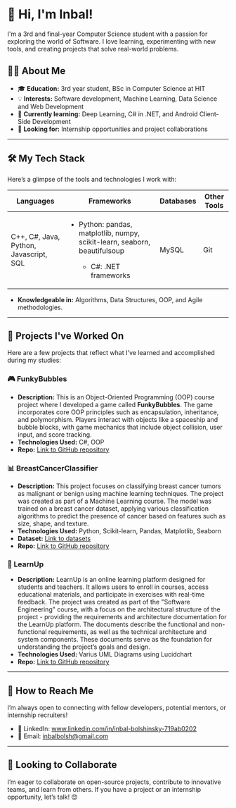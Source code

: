 # 👋 Hi, I'm Inbal!

I'm a 3rd and final-year Computer Science student with a passion for exploring the world of Software. I love learning, experimenting with new tools, and creating projects that solve real-world problems.

## 👨‍🎓 About Me

- 🎓 **Education:** 3rd year student, BSc in Computer Science at HIT
- 💡 **Interests:** Software development, Machine Learning, Data Science and Web Development
- 🌱 **Currently learning:** Deep Learning, C# in .NET, and Android Client-Side Development
- 👯 **Looking for:** Internship opportunities and project collaborations

---

## 🛠️ My Tech Stack

Here’s a glimpse of the tools and technologies I work with:

| **Languages**  | **Frameworks**  | **Databases**  | **Other Tools**  |
|----------------|-----------------|----------------|------------------|
| C++, C#, Java, Python, Javascript, SQL | <ul><li>Python: pandas, matplotlib, numpy, scikit-learn, seaborn, beautifulsoup</li><ul><li>C#: .NET frameworks</li>| MySQL | Git |

- **Knowledgeable in:** Algorithms, Data Structures, OOP, and Agile methodologies.
  
---

## 🌟 Projects I've Worked On

Here are a few projects that reflect what I've learned and accomplished during my studies:

### :video_game: FunkyBubbles
- **Description:** This is an Object-Oriented Programming (OOP) course project where I developed a game called **FunkyBubbles**. The game incorporates core OOP principles such as encapsulation, inheritance, and polymorphism. Players interact with objects like a spaceship and bubble blocks, with game mechanics that include object collision, user input, and score tracking.
- **Technologies Used:** C#, OOP
- **Repo:** [Link to GitHub repository](https://github.com/InbalBolshinsky/bubbles/tree/main)

### 📊 BreastCancerClassifier
- **Description:** This project focuses on classifying breast cancer tumors as malignant or benign using machine learning techniques. The project was created as part of a Machine Learning course. The model was trained on a breast cancer dataset, applying various classification algorithms to predict the presence of cancer based on features such as size, shape, and texture.
- **Technologies Used:** Python, Scikit-learn, Pandas, Matplotlib, Seaborn
- **Dataset:** [Link to datasets](https://drive.google.com/drive/folders/1xmdHvW-nqC8fD1rcwlVWpo61xBODbJ8y?usp=drive_link)
- **Repo:** [Link to GitHub repository](https://github.com/InbalBolshinsky/Assigment-2-ML)
  
### :memo: LearnUp
- **Description:** LearnUp is an online learning platform designed for students and teachers. It allows users to enroll in courses, access educational materials, and participate in exercises with real-time feedback. The project was created as part of the "Software Engineering" course, with a focus on the architectural structure of the project - providing the requirements and architecture documentation for the LearnUp platform. The documents describe the functional and non-functional requirements, as well as the technical architecture and system components. These documents serve as the foundation for understanding the project’s goals and design.
- **Technologies Used:** Varius UML Diagrams using Lucidchart
- **Repo:** [Link to GitHub repository](https://github.com/InbalBolshinsky/LearnUp)
---

## 💼 How to Reach Me

I’m always open to connecting with fellow developers, potential mentors, or internship recruiters!

- 💼 LinkedIn: www.linkedin.com/in/inbal-bolshinsky-719ab0202
- 📧 Email: inbalbolsh@gmail.com

---

## 🤝 Looking to Collaborate

I’m eager to collaborate on open-source projects, contribute to innovative teams, and learn from others. If you have a project or an internship opportunity, let’s talk! 😊
